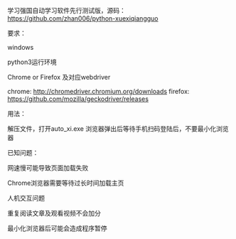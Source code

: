 学习强国自动学习软件先行测试版，源码：https://github.com/zhan006/python-xuexiqiangguo

要求：

windows

python3运行环境

Chrome or Firefox 及对应webdriver

chrome: http://chromedriver.chromium.org/downloads
firefox: https://github.com/mozilla/geckodriver/releases

用法：

解压文件，打开auto_xi.exe
浏览器弹出后等待手机扫码登陆后，不要最小化浏览器

已知问题：

网速慢可能导致页面加载失败

Chrome浏览器需要等待过长时间加载主页

人机交互问题

重复阅读文章及观看视频不会加分

最小化浏览器后可能会造成程序暂停




